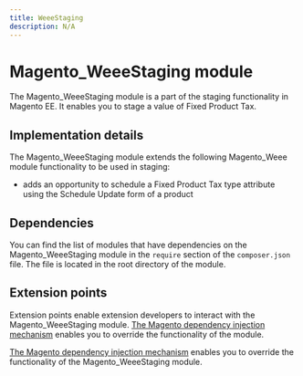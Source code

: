 ```yaml
---
title: WeeeStaging
description: N/A
---
```


# Magento_WeeeStaging module

The Magento_WeeeStaging module is a part of the staging functionality in Magento EE. It enables you to stage a value of Fixed Product Tax.

## Implementation details

The Magento_WeeeStaging module extends the following Magento_Weee module functionality to be used in staging:

- adds an opportunity to schedule a Fixed Product Tax type attribute using the Schedule Update form of a product

## Dependencies

You can find the list of modules that have dependencies on the Magento_WeeeStaging module in the `require` section of the `composer.json` file. The file is located in the root directory of the module.

## Extension points

Extension points enable extension developers to interact with the Magento_WeeeStaging module. [The Magento dependency injection mechanism](https://developer.adobe.com/commerce/php/development/components/dependency-injection/) enables you to override the functionality of the module.

[The Magento dependency injection mechanism](https://developer.adobe.com/commerce/php/development/components/dependency-injection/) enables you to override the functionality of the Magento_WeeeStaging module.
